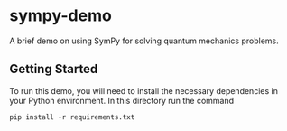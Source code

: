 # sympy-demo
A brief demo on using SymPy for solving quantum mechanics problems.

## Getting Started

To run this demo, you will need to install the necessary dependencies
in your Python environment. In this directory run the command

```
pip install -r requirements.txt
```


